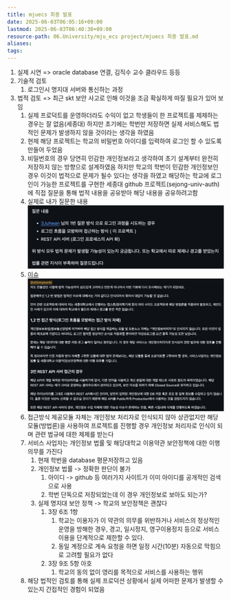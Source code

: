 ```yaml
---
title: mjuecs 최종 발표
date: 2025-06-03T06:05:16+09:00
lastmod: 2025-06-03T06:40:30+09:00
resource-path: 06.University/mju_ecs project/mjuecs 최종 발표.md
aliases: 
tags: 
---
```

1. 실제 시연 => oracle database 연결, 김직수 교수 클라우드 등등
2. 기술적 검토
	1. 로그인시 명지대 서버와 통신하는 과정
3. 법적 검토 => 최근 skt 보안 사고로 인해 이것을 조금 확실하게 따질 필요가 있어 보임
	1. 실제 프로덕트를 운영하더라도 수익이 없고 학생들이 한 프로젝트를 제제하는 경우는 잘 없음(세종대) 하지만 초기에는 학번만 저장하면 실제 서비스해도 법적인 문제가 발생하지 않을 것이라는 생각을 하였음
	2. 현제 해당 프로젝트는 학교의 비밀번호 아이디를 입력하여 로그인 할 수 있도록 만들어 두었음
	3. 비밀번호의 경우 당연히 민감한 개인정보라고 생각하여 초기 설계부터 완전히 저장하지 않는 방향으로 설계하였음 하지만 학교의 학번이 민감한 개인정보인 경우 이것이 법적으로 문제가 될수 있다는 생각을 하였고 해당하는 학교에 로그인이 가능한 프로젝트를 구현한 세종대 github 프로젝트(sejong-univ-auth) 에 직접 질문을 통해 법적 내용을 공유받아 해당 내용을 공유하려고함
	4. 실제로 내가 질문한 내용![](../../08.media/20250602150647-1748846267271-image.png)
	5. [이슈](https://github.com/iml1111/sejong-univ-auth/issues/21)![](../../08.media/20250602150621-1748846301131-image.png)
	6. 접근방식 제공모듈 자체는 개인정보 처리자로 인식되지 않아 상관없지만 해당 모듈(방법론)을 사용하여 프로젝트를 진행할 경우 개인정보 처리자로 인식이 되며 관련 법규에 대한 제제를 받는다
	7. 서비스 사업자는 개인정보 법률 및 해당대학교 이용약관 보안정책에 대한 이행의무를 가진다
		1. 현재 학번을 database 평문저장하고 있음
		2. 개인정보 법률 -> 정확한 판단이 불가
			1. 아이디 -> github  등 여러가지 사이트가 이미 아이디를 공개적인 검색으로 사용
			2. 학번 단독으로 저장되었는데 이 경우 개인정보로 보아도 되는가?
		3.  실제 명지대 보안 정책 -> 학교의 보안정책은 괜찮다
			1. 3장 6조 1항 
				1. 학교는 이용자가 이 약관의 의무를 위반하거나 서비스의 정상적인 운영을 방해한 경우, 경고, 일시정지, 영구이용정지 등으로 서비스 이용을 단계적으로 제한할 수 있다.
				2. 동일 계정으로 계속 요청을 하면 일정 시간(10분) 자동으로 막힘으로 고려할 필요가 없다
			2.  3장 9조 5항 아호
				1. 학교의 동의 없이 영리를 목적으로 서비스를 사용하는 행위
	8. 해당 법적인 검토를 통해 실제 프로덕션 상황에서 실제 어떠한 문제가 발생할 수 있는지 간접적인 경험이 되었음